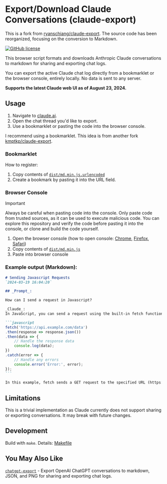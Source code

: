 # Export/Download Claude Conversations (claude-export)

This is a fork from [ryanschiang/claude-export](https://github.com/ryanschiang/claude-export). The source code has been reorganized, focusing on the conversion to Markdown.

[![GitHub license](https://img.shields.io/badge/license-MIT-green)](
    ./LICENSE
)

This browser script formats and downloads Anthropic Claude conversations to markdown for sharing and exporting chat logs.

You can export the active Claude chat log directly from a bookmarklet or the browser console, entirely locally. No data is sent to any server.

**Supports the latest Claude web UI as of August 23, 2024.**

## Usage

1. Navigate to [claude.ai](https://claude.ai).
1. Open the chat thread you'd like to export.
1. Use a bookmarklet or pasting the code into the browser console.

I recommend using a bookmarklet. This idea is from another fork [kmptkp/claude-export](https://github.com/kmptkp/claude-export).

### Bookmarklet

How to register:

1. Copy contents of [`dist/md.min.js.urlencoded`](./dist/md.min.js.urlencoded)
1. Create a bookmark by pasting it into the URL field.

### Browser Console

> [!IMPORTANT]  
> Always be careful when pasting code into the console. Only paste code from trusted sources, as it can be used to execute malicious code.
> You can explore this repository and verify the code before pasting it into the console, or clone and build the code yourself.

1. Open the browser console (how to open console: [Chrome](https://developer.chrome.com/docs/devtools/open), [Firefox](https://firefox-source-docs.mozilla.org/devtools-user/), [Safari](https://developer.apple.com/library/archive/documentation/NetworkingInternetWeb/Conceptual/Web_Inspector_Tutorial/EnableWebInspector/EnableWebInspector.html))
1. Copy contents of [`dist/md.min.js`](./dist/md.min.js)
1. Paste into browser console

### Example output (Markdown):

````markdown
# Sending Javascript Requests
`2024-03-19 16:04:20`

## _Prompt_:

How can I send a request in Javascript?

_Claude_:
In JavaScript, you can send a request using the built-in fetch function or the XMLHttpRequest object. Here's an example using fetch:

```javascript
fetch('https://api.example.com/data')
.then(response => response.json())
.then(data => {
    // Handle the response data
    console.log(data);
})
.catch(error => {
    // Handle any errors
    console.error('Error:', error);
});
```

In this example, fetch sends a GET request to the specified URL (https://api.example.com/data). The then block is used to handle the response. The first then converts the response to JSON format using response.json(), and the second then receives the parsed JSON data, which you can then process as needed.
````

## Limitations

This is a trivial implementation as Claude currently does not support sharing or exporting conversations. It may break with future changes.

## Development

Build with `make`. Details: [Makefile](./Makefile)

## You May Also Like

[`chatgpt-export`](https://github.com/ryanschiang/chatgpt-export) - Export OpenAI ChatGPT conversations to markdown, JSON, and PNG for sharing and exporting chat logs.
